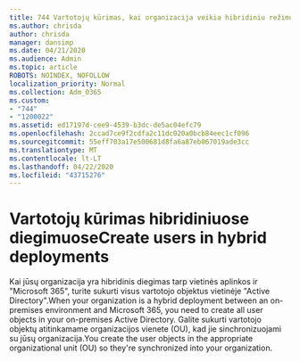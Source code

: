 ```yaml
---
title: 744 Vartotojų kūrimas, kai organizacija veikia hibridiniu režimu
ms.author: chrisda
author: chrisda
manager: dansimp
ms.date: 04/21/2020
ms.audience: Admin
ms.topic: article
ROBOTS: NOINDEX, NOFOLLOW
localization_priority: Normal
ms.collection: Adm_O365
ms.custom:
- "744"
- "1200022"
ms.assetid: ed17197d-cee9-4539-b3dc-de5ac04efc79
ms.openlocfilehash: 2ccad7ce9f2cdfa2c11dc020a0bcb84eec1cf096
ms.sourcegitcommit: 55eff703a17e500681d8fa6a87eb067019ade3cc
ms.translationtype: MT
ms.contentlocale: lt-LT
ms.lasthandoff: 04/22/2020
ms.locfileid: "43715276"
---
```

# <a name="create-users-in-hybrid-deployments"></a><span data-ttu-id="0e630-102">Vartotojų kūrimas hibridiniuose diegimuose</span><span class="sxs-lookup"><span data-stu-id="0e630-102">Create users in hybrid deployments</span></span>

<span data-ttu-id="0e630-103">Kai jūsų organizacija yra hibridinis diegimas tarp vietinės aplinkos ir "Microsoft 365", turite sukurti visus vartotojo objektus vietinėje "Active Directory".</span><span class="sxs-lookup"><span data-stu-id="0e630-103">When your organization is a hybrid deployment between an on-premises environment and Microsoft 365, you need to create all user objects in your on-premises Active Directory.</span></span> <span data-ttu-id="0e630-104">Galite sukurti vartotojo objektų atitinkamame organizacijos vienete (OU), kad jie sinchronizuojami su jūsų organizacija.</span><span class="sxs-lookup"><span data-stu-id="0e630-104">You create the user objects in the appropriate organizational unit (OU) so they're synchronized into your organization.</span></span>
